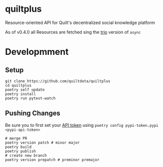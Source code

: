 # quiltplus
Resource-oriented API for Quilt's decentralized social knowledge platform

As of v0.4.0 all Resources are fetched sing the [trio](https://trio.readthedocs.io/en/stable/) version of `async`

# Developmment
## Setup

```
git clone https://github.com/quiltdata/quiltplus
cd quiltplus
poetry self update
poetry install
poetry run pytest-watch
```
## Pushing Changes
Be sure you to first set your [API token](https://pypi.org/manage/account/) using `poetry config pypi-token.pypi <pypi-api-token>`
```
# merge PR
poetry version patch # minor major
poetry build
poetry publish
# create new branch
poetry version prepatch # preminor premajor
```
